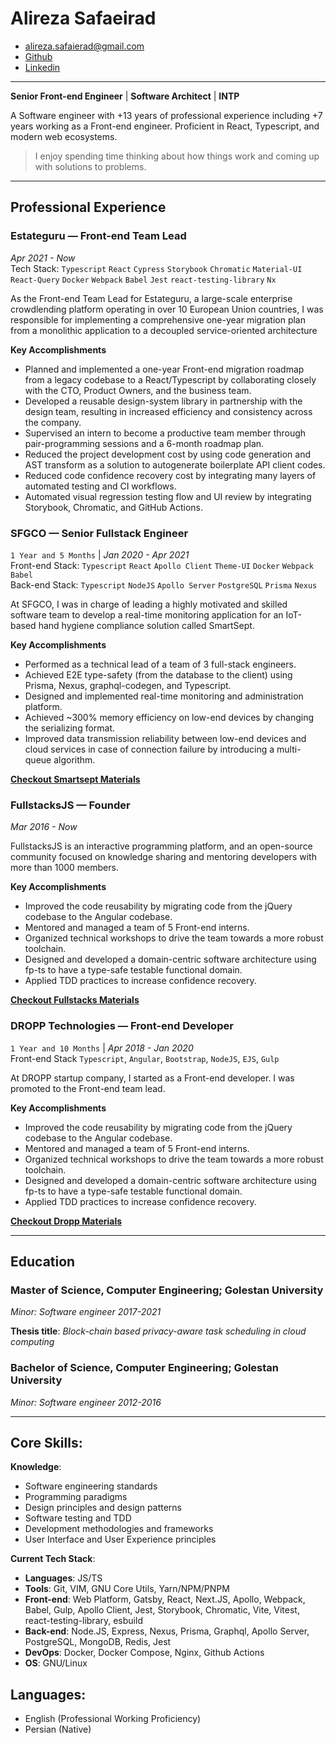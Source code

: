 
<!-- omit in toc -->
# Alireza Safaeirad
* alireza.safaierad@gmail.com
* [Github](https://github.com/ASafaeirad)
* [Linkedin](https://www.linkedin.com/in/ASafaeirad)

---

**Senior Front-end Engineer** | **Software Architect** | **INTP**

A Software engineer with +13 years of professional experience including +7 years working as a Front-end engineer. Proficient  in React, Typescript, and modern web ecosystems.


> I enjoy spending time thinking about how things work and coming up with solutions to problems.

---

## Professional Experience

### Estateguru — Front-end Team Lead
_Apr 2021 - Now_\
Tech Stack: `Typescript` `React` `Cypress` `Storybook` `Chromatic` `Material-UI` `React-Query` `Docker` `Webpack` `Babel` `Jest` `react-testing-library` `Nx`

As the Front-end Team Lead for Estateguru, a large-scale enterprise crowdlending platform operating in over 10 European Union countries, I was responsible for implementing a comprehensive one-year migration plan from a monolithic application to a decoupled service-oriented architecture

**Key Accomplishments**

- Planned and implemented a one-year Front-end migration roadmap from a legacy codebase to a React/Typescript by collaborating closely with the CTO, Product Owners, and the business team.
- Developed a reusable design-system library in partnership with the design team, resulting in increased efficiency and consistency across the company.
- Supervised an intern to become a productive team member through pair-programming sessions and a 6-month roadmap plan.
- Reduced the project development cost by using code generation and AST transform as a solution to autogenerate boilerplate API client codes.
- Reduced code confidence recovery cost by integrating many layers of automated testing and CI workflows.
- Automated visual regression testing flow and UI review by integrating Storybook, Chromatic, and GitHub Actions.


### SFGCO — Senior Fullstack Engineer
`1 Year and 5 Months` | _Jan 2020 - Apr 2021_\
Front-end Stack: `Typescript` `React` `Apollo Client` `Theme-UI` `Docker` `Webpack` `Babel` \
Back-end Stack: `Typescript` `NodeJS` `Apollo Server` `PostgreSQL` `Prisma` `Nexus`

At SFGCO, I was in charge of leading a highly motivated and skilled software team to develop a real-time monitoring application for an IoT-based hand hygiene compliance solution called SmartSept.

**Key Accomplishments**

- Performed as a technical lead of a team of 3 full-stack engineers.
- Achieved E2E type-safety (from the database to the client) using Prisma, Nexus, graphql-codegen, and Typescript.
- Designed and implemented real-time monitoring and administration platform.
- Achieved ~300% memory efficiency on low-end devices by changing the serializing format.
- Improved data transmission reliability between low-end devices and cloud services in case of connection failure by introducing a multi-queue algorithm.

**[Checkout Smartsept Materials](./projects/smartsept.md)**

### FullstacksJS — Founder
_Mar 2016 - Now_

FullstacksJS is an interactive programming platform, and an open-source community focused on knowledge sharing and mentoring developers with more than 1000 members.

**Key Accomplishments**

- Improved the code reusability by migrating code from the jQuery codebase to the Angular codebase.
- Mentored and managed a team of 5 Front-end interns.
- Organized technical workshops to drive the team towards a more robust toolchain.
- Designed and developed a domain-centric software architecture using fp-ts to have a type-safe testable functional domain.
- Applied TDD practices to increase confidence recovery.

**[Checkout Fullstacks Materials](./projects/fullstacks-app.md)**

### DROPP Technologies — Front-end Developer
`1 Year and 10 Months` | _Apr 2018 - Jan 2020_ \
Front-end Stack `Typescript`, `Angular`, `Bootstrap`, `NodeJS`, `EJS`, `Gulp`

At DROPP startup company, I started as a Front-end developer. I was promoted to the Front-end team lead.

**Key Accomplishments**

-   Improved the code reusability by migrating code from the jQuery codebase to the Angular codebase.
-   Mentored and managed a team of 5 Front-end interns.
-   Organized technical workshops to drive the team towards a more robust toolchain.
-   Designed and developed a domain-centric software architecture using fp-ts to have a type-safe testable functional domain.
-   Applied TDD practices to increase confidence recovery.

**[Checkout Dropp Materials](./projects/dropp.md)**

---

## Education

### Master of Science, Computer Engineering; Golestan University
*Minor: Software engineer 2017-2021*

**Thesis title**: *Block-chain based privacy-aware task scheduling in cloud computing*

### Bachelor of Science, Computer Engineering; Golestan University
*Minor: Software engineer 2012-2016*

---

## Core Skills:

**Knowledge**:
* Software engineering standards
* Programming paradigms
* Design principles and design patterns
* Software testing and TDD
* Development methodologies and frameworks
* User Interface and User Experience principles

**Current Tech Stack**:
* **Languages**: JS/TS
* **Tools**: Git, VIM, GNU Core Utils, Yarn/NPM/PNPM
* **Front-end**: Web Platform, Gatsby, React, Next.JS, Apollo, Webpack, Babel, Gulp, Apollo Client, Jest, Storybook, Chromatic, Vite, Vitest, react-testing-library, esbuild
* **Back-end**: Node.JS, Express, Nexus, Prisma, Graphql, Apollo Server, PostgreSQL, MongoDB, Redis, Jest
* **DevOps**: Docker, Docker Compose, Nginx, Github Actions
* **OS**: GNU/Linux

## Languages:
* English (Professional Working Proficiency)
* Persian (Native)

